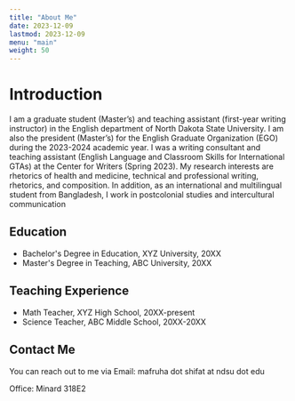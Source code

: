 ```yaml
---
title: "About Me"
date: 2023-12-09
lastmod: 2023-12-09
menu: "main"
weight: 50
---
```


# Introduction
I am a graduate student (Master’s) and teaching assistant (first-year writing instructor) in the English department of North Dakota State University. I am also the president (Master’s) for the English Graduate Organization (EGO) during the 2023-2024 academic year. I was a writing consultant and teaching assistant (English Language and Classroom Skills for International GTAs) at the Center for Writers (Spring 2023). My research interests are rhetorics of health and medicine, technical and professional writing, rhetorics, and composition. In addition, as an international and multilingual student from Bangladesh, I work in postcolonial studies and intercultural communication

## Education
- Bachelor's Degree in Education, XYZ University, 20XX
- Master's Degree in Teaching, ABC University, 20XX

## Teaching Experience
- Math Teacher, XYZ High School, 20XX-present
- Science Teacher, ABC Middle School, 20XX-20XX

## Contact Me
You can reach out to me via Email: mafruha dot shifat at ndsu dot edu

Office: Minard 318E2
